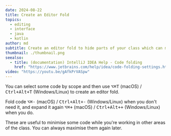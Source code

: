 ```yaml
---
date: 2024-08-22
title: Create an Editor Fold
topics:
  - editing
  - interface
  - java
  - kotlin
author: md
subtitle: Create an editor fold to hide parts of your class which can make it more readable.
thumbnail: ./thumbnail.png
seealso:
  - title: (documentation) IntelliJ IDEA Help - Code folding
    href: "https://www.jetbrains.com/help/idea/code-folding-settings.html"
video: "https://youtu.be/gAfkPrVASpw"
---
```


You can select some code by scope and then use <kbd>⌥⌘T</kbd> (macOS) / <kbd>Ctrl+Alt+T</kbd> (Windows/Linux) to create an editor fold.

Fold code <kbd>⌥⌘-</kbd> (macOS) / <kbd>Ctrl+Alt+-</kbd> (Windows/Linux) when you don't need it, and expand it again <kbd>⌥⌘+</kbd> (macOS) / <kbd>Ctrl+Alt++</kbd> (Windows/Linux) when you do.

These are useful to minimise some code while you're working in other areas of the class. You can always maximise them again later.
